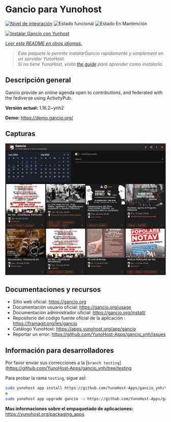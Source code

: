 <!--
Este archivo README esta generado automaticamente<https://github.com/YunoHost/apps/tree/master/tools/readme_generator>
No se debe editar a mano.
-->

# Gancio para Yunohost

[![Nivel de integración](https://dash.yunohost.org/integration/gancio.svg)](https://ci-apps.yunohost.org/ci/apps/gancio/) ![Estado funcional](https://ci-apps.yunohost.org/ci/badges/gancio.status.svg) ![Estado En Mantención](https://ci-apps.yunohost.org/ci/badges/gancio.maintain.svg)

[![Instalar Gancio con Yunhost](https://install-app.yunohost.org/install-with-yunohost.svg)](https://install-app.yunohost.org/?app=gancio)

*[Leer este README en otros idiomas.](./ALL_README.md)*

> *Este paquete le permite instalarGancio rapidamente y simplement en un servidor YunoHost.*  
> *Si no tiene YunoHost, visita [the guide](https://yunohost.org/install) para aprender como instalarla.*

## Descripción general

Gancio provide an online agenda open to contributions, and federated with the fediverse using ActivityPub.


**Versión actual:** 1.16.2~ynh2

**Demo:** <https://demo.gancio.org/>

## Capturas

![Captura de Gancio](./doc/screenshots/screenshot.png)

## Documentaciones y recursos

- Sitio web oficial: <https://gancio.org>
- Documentación usuario oficial: <https://gancio.org/usage>
- Documentación administrador oficial: <https://gancio.org/install/>
- Repositorio del código fuente oficial de la aplicación : <https://framagit.org/les/gancio>
- Catálogo YunoHost: <https://apps.yunohost.org/app/gancio>
- Reportar un error: <https://github.com/YunoHost-Apps/gancio_ynh/issues>

## Información para desarrolladores

Por favor enviar sus correcciones a la [`branch testing`](https://github.com/YunoHost-Apps/gancio_ynh/tree/testing

Para probar la rama `testing`, sigue asÍ:

```bash
sudo yunohost app install https://github.com/YunoHost-Apps/gancio_ynh/tree/testing --debug
o
sudo yunohost app upgrade gancio -u https://github.com/YunoHost-Apps/gancio_ynh/tree/testing --debug
```

**Mas informaciones sobre el empaquetado de aplicaciones:** <https://yunohost.org/packaging_apps>
